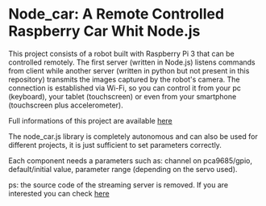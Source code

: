 # Node_car: A Remote Controlled Raspberry Car Whit Node.js

This project consists of a robot built with Raspberry Pi 3 that can be controlled remotely. The first server (written in Node.js) listens commands from client while another server (written in python but not present in this repository) transmits the images captured by the robot's camera. The connection is established via Wi-Fi, so you can control it from your pc (keyboard), your tablet (touchscreen) or even from your smartphone (touchscreen plus accelerometer).

Full informations of this project are available [ here ](https://drlux.github.io/node_car.html)

The node_car.js library is completely autonomous and can also be used for different projects, it is just sufficient to set parameters correctly.

Each component needs a parameters such as:
channel on pca9685/gpio, default/initial value, parameter range (depending on the servo used).

ps: the source code of the streaming server is removed. If you are interested you can check [ here ](https://github.com/BigNerd95/picamera/tree/master/docs/examples)